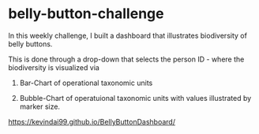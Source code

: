 # belly-button-challenge

In this weekly challenge, I built a dashboard that illustrates biodiversity of belly buttons. 

This is done through a drop-down that selects the person ID - where the biodiversity is visualized via 

1) Bar-Chart of operational taxonomic units

2) Bubble-Chart of operatuional taxonomic units with values illustrated by marker size. 


https://kevindai99.github.io/BellyButtonDashboard/
